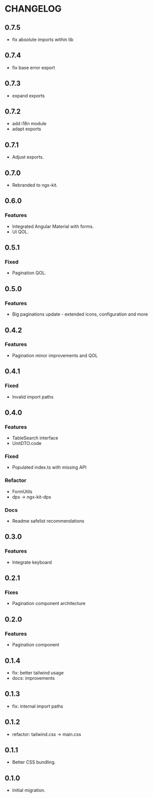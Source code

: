 # CHANGELOG

## 0.7.5

- fix absolute imports within lib

## 0.7.4

- fix base error export

## 0.7.3

- expand exports

## 0.7.2

- add i18n module
- adapt exports

## 0.7.1

- Adjust exports.

## 0.7.0

- Rebranded to ngx-kit.

## 0.6.0

### Features

- Integrated Angular Material with forms.
- UI QOL.

## 0.5.1

### Fixed

- Pagination QOL.

## 0.5.0

### Features

- Big paginations update - extended icons, configuration and more

## 0.4.2

### Features

- Pagination minor improvements and QOL

## 0.4.1

### Fixed

- Invalid import paths

## 0.4.0

### Features

- TableSearch interface
- UnitDTO.code

### Fixed

- Populated index.ts with missing API

### Refactor

- FormUtils
- dps -> ngx-kit-dps

### Docs

- Readme safelist recommendations

## 0.3.0

### Features

- Integrate keyboard

## 0.2.1

### Fixes

- Pagination component architecture

## 0.2.0

### Features

- Pagination component

## 0.1.4

- fix: better tailwind usage
- docs: improvements

## 0.1.3

- fix: internal import paths

## 0.1.2

- refactor: tailwind.css -> main.css

## 0.1.1

- Better CSS bundling.

## 0.1.0

- Initial migration.
